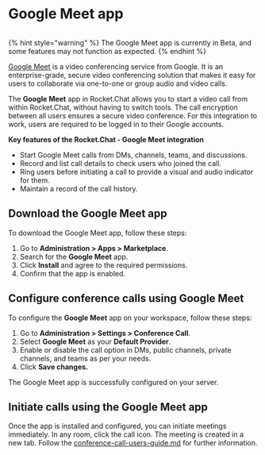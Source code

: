 # Google Meet app

<figure><img src="../../../.gitbook/assets/Premium.svg" alt=""><figcaption></figcaption></figure>

{% hint style="warning" %}
The  Google Meet app is currently in Beta, and some features may not function as expected.
{% endhint %}

[Google Meet](https://workspace.google.com/intl/en\_in/products/meet/) is a video conferencing service from Google. It is an enterprise-grade, secure video conferencing solution that makes it easy for users to collaborate via one-to-one or group audio and video calls.

The **Google Meet** app in Rocket.Chat allows you to start a video call from within Rocket.Chat, without having to switch tools. The call encryption between all users ensures a secure video conference. For this integration to work, users are required to be logged in to their Google accounts.

**Key features of the Rocket.Chat - Google Meet integration**

* Start Google Meet calls from DMs, channels, teams, and discussions.
* Record and list call details to check users who joined the call.
* Ring users before initiating a call to provide a visual and audio indicator for them.
* Maintain a record of the call history.

## Download the Google Meet app

To download the Google Meet app, follow these steps:

1. Go to **Administration > Apps > Marketplace**.
2. Search for the **Google Meet** app.
3. Click **Install** and agree to the required permissions.
4. Confirm that the app is enabled.

## Configure conference calls using Google Meet

To configure the **Google Meet** app on your workspace, follow these steps:

1. Go to **Administration > Settings > Conference Call**.
2. Select **Google Meet** as your **Default Provider**.
3. Enable or disable the call option in DMs, public channels, private channels, and teams as per your needs.
4. Click **Save changes.**

The Google Meet app is successfully configured on your server.&#x20;

## Initiate calls using the Google Meet app

Once the app is installed and configured, you can initiate meetings immediately. In any room, click the call icon. The meeting is created in a new tab. Follow the [conference-call-users-guide.md](../conference-call-users-guide.md "mention") for further information.
